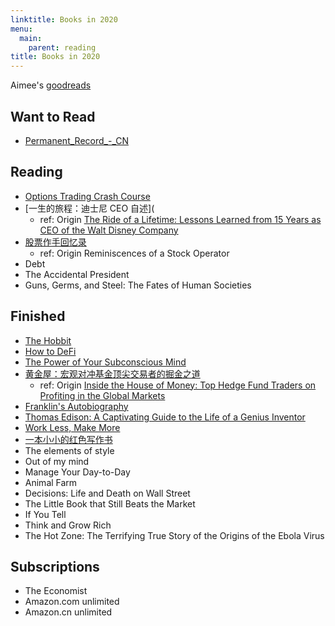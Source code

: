 ```yaml
---
linktitle: Books in 2020
menu:
  main:
    parent: reading
title: Books in 2020
---
```


Aimee's [goodreads](https://www.goodreads.com/user/show/90889710-aimee-zhu)

## Want to Read

- [Permanent_Record_-_CN](https://a.temporaryrecord.com/Permanent_Record_-_CN_edition_with_underlined_redactions.pdf)

## Reading

- [Options Trading Crash Course](https://www.goodreads.com/book/show/50491494-options-trading-crash-course)
- [一生的旅程：迪士尼 CEO 自述](
  - ref: Origin [The Ride of a Lifetime: Lessons Learned from 15 Years as CEO of the Walt Disney Company](https://www.amazon.com/gp/product/0399592091/ref=ox_sc_act_title_1)
- [股票作手回忆录](https://www.goodreads.com/book/show/51957605)
  - ref: Origin Reminiscences of a Stock Operator
- Debt
- The Accidental President
- Guns, Germs, and Steel: The Fates of Human Societies

## Finished

- [The Hobbit](https://www.goodreads.com/book/show/38819529-the-hobbit)
- [How to DeFi](https://landing.coingecko.com/how-to-defi/)
- [The Power of Your Subconscious Mind](https://www.goodreads.com/book/show/52239730-15-minute-read)
- [黄金屋：宏观对冲基金顶尖交易者的掘金之道](https://www.amazon.cn/dp/B00U3NDI1C/ref=sr_1_1)
  - ref: Origin [Inside the House of Money: Top Hedge Fund Traders on Profiting in the Global Markets](https://www.amazon.com/Inside-House-Money-Traders-Profiting-ebook/dp/B00GYXP8CW/ref=sr_1_1)
- [Franklin's Autobiography](https://www.amazon.com/Franklins-Autobiography-Eclectic-English-Classics-ebook/dp/B0052GE5GC/)
- [Thomas Edison: A Captivating Guide to the Life of a Genius Inventor](https://www.goodreads.com/notes/38145718-thomas-edison/90889710-aimee-zhu)
- [Work Less, Make More](https://www.goodreads.com/notes/36992849-work-less-make-more/90889710-aimee-zhu?ref=bsop)
- [一本小小的红色写作书](https://www.goodreads.com/book/show/35561327)
- The elements of style
- Out of my mind
- Manage Your Day-to-Day
- Animal Farm
- Decisions: Life and Death on Wall Street
- The Little Book that Still Beats the Market
- If You Tell
- Think and Grow Rich
- The Hot Zone: The Terrifying True Story of the Origins of the Ebola Virus


## Subscriptions

- The Economist
- Amazon.com unlimited
- Amazon.cn unlimited 
